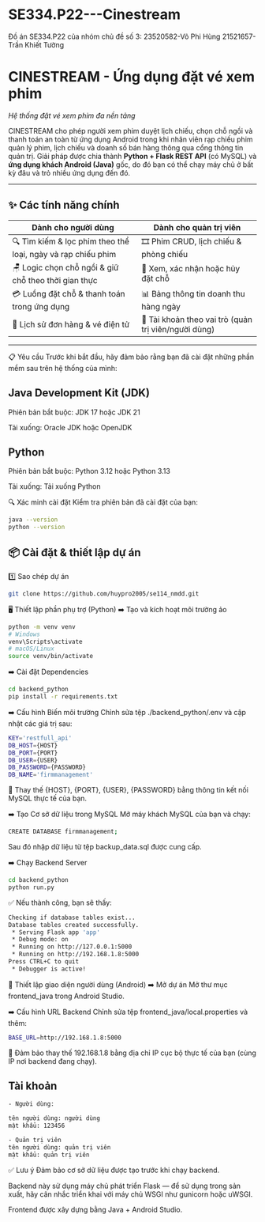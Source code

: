 # SE334.P22---Cinestream
Đồ án SE334.P22 của nhóm chủ đề số 3: 23520582-Võ Phi Hùng 
                                      21521657-Trần Khiết Tường
# CINESTREAM - Ứng dụng đặt vé xem phim
*Hệ thống đặt vé xem phim đa nền tảng*

CINESTREAM cho phép người xem phim duyệt lịch chiếu, chọn chỗ ngồi và thanh toán an toàn từ ứng dụng Android trong khi nhân viên rạp chiếu phim quản lý phim, lịch chiếu và doanh số bán hàng thông qua cổng thông tin quản trị.
Giải pháp được chia thành **Python + Flask REST API** (có MySQL) và **ứng dụng khách Android (Java)** gốc, do đó bạn có thể chạy máy chủ ở bất kỳ đâu và trỏ nhiều ứng dụng đến đó.

---
## ✨ Các tính năng chính
| Dành cho người dùng | Dành cho quản trị viên |
|-------------|--------------|
| 🔍 Tìm kiếm & lọc phim theo thể loại, ngày và rạp chiếu phim | 🎞️ Phim CRUD, lịch chiếu & phòng chiếu |
| 🪑 Logic chọn chỗ ngồi & giữ chỗ theo thời gian thực | 🎫 Xem, xác nhận hoặc hủy đặt chỗ |
| 💳 Luồng đặt chỗ & thanh toán trong ứng dụng | 📊 Bảng thông tin doanh thu hàng ngày |
| 📜 Lịch sử đơn hàng & vé điện tử | 👤 Tài khoản theo vai trò (quản trị viên/người dùng) |

---
📋 Yêu cầu
Trước khi bắt đầu, hãy đảm bảo rằng bạn đã cài đặt những phần mềm sau trên hệ thống của mình:

## Java Development Kit (JDK)

Phiên bản bắt buộc: JDK 17 hoặc JDK 21

Tải xuống: Oracle JDK hoặc OpenJDK

## Python

Phiên bản bắt buộc: Python 3.12 hoặc Python 3.13

Tải xuống: Tải xuống Python

🔍 Xác minh cài đặt
Kiểm tra phiên bản đã cài đặt của bạn:

```bash
java --version
python --version
```
## 📦 Cài đặt & thiết lập dự án
1️⃣ Sao chép dự án

```bash
git clone https://github.com/huypro2005/se114_nmdd.git
```

🖥️ Thiết lập phần phụ trợ (Python)
➡️ Tạo và kích hoạt môi trường ảo

```bash
python -m venv venv
# Windows
venv\Scripts\activate
# macOS/Linux
source venv/bin/activate
```

➡️ Cài đặt Dependencies
```bash
cd backend_python
pip install -r requirements.txt
```

➡️ Cấu hình Biến môi trường
Chỉnh sửa tệp ./backend_python/.env và cập nhật các giá trị sau:
```bash
KEY='restfull_api'
DB_HOST={HOST}
DB_PORT={PORT}
DB_USER={USER}
DB_PASSWORD={PASSWORD}
DB_NAME='firmmanagement'
```

📌 Thay thế {HOST}, {PORT}, {USER}, {PASSWORD} bằng thông tin kết nối MySQL thực tế của bạn.

➡️ Tạo Cơ sở dữ liệu trong MySQL
Mở máy khách MySQL của bạn và chạy:
```bash
CREATE DATABASE firmmanagement;
```

Sau đó nhập dữ liệu từ tệp backup_data.sql được cung cấp.

➡️ Chạy Backend Server

```bash
cd backend_python
python run.py
```

✅ Nếu thành công, bạn sẽ thấy:
```bash
Checking if database tables exist...
Database tables created successfully.
 * Serving Flask app 'app'
 * Debug mode: on
 * Running on http://127.0.0.1:5000
 * Running on http://192.168.1.8:5000
Press CTRL+C to quit
 * Debugger is active!
```

📱 Thiết lập giao diện người dùng (Android)
➡️ Mở dự án
Mở thư mục frontend_java trong Android Studio.

➡️ Cấu hình URL Backend
Chỉnh sửa tệp frontend_java/local.properties và thêm:

```bash
BASE_URL=http://192.168.1.8:5000
```

📌 Đảm bảo thay thế 192.168.1.8 bằng địa chỉ IP cục bộ thực tế của bạn (cùng IP nơi backend đang chạy).

## Tài khoản
```bash
- Người dùng:

tên người dùng: người dùng
mật khẩu: 123456

- Quản trị viên
tên người dùng: quản trị viên
mật khẩu: quản trị viên
```

✅ Lưu ý
Đảm bảo cơ sở dữ liệu được tạo trước khi chạy backend.

Backend này sử dụng máy chủ phát triển Flask — để sử dụng trong sản xuất, hãy cân nhắc triển khai với máy chủ WSGI như gunicorn hoặc uWSGI.

Frontend được xây dựng bằng Java + Android Studio.
